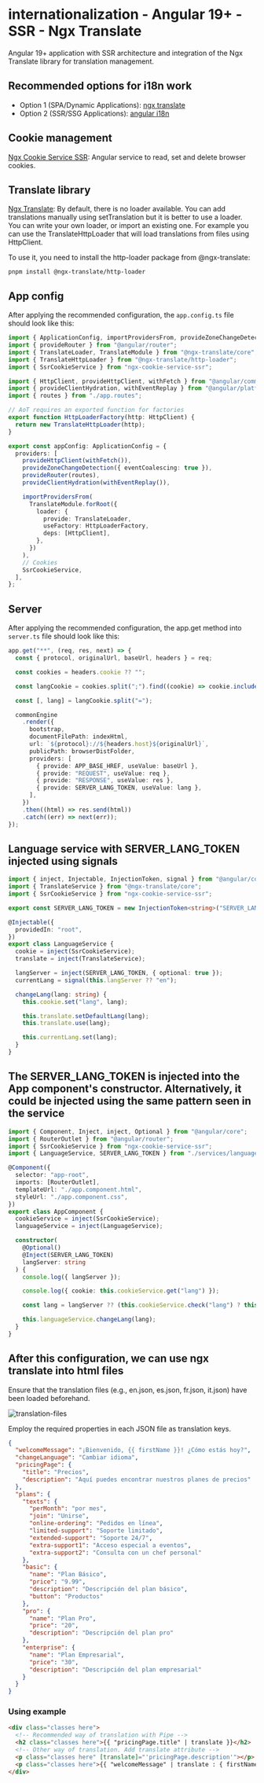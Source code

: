 # internationalization - Angular 19+ - SSR - Ngx Translate

Angular 19+ application with SSR architecture and integration of the Ngx Translate library for translation management.

## Recommended options for i18n work

- Option 1 (SPA/Dynamic Applications): [ngx translate](https://github.com/ngx-translate/core)
- Option 2 (SSR/SSG Applications): [angular i18n](https://angular.dev/guide/i18n)

## Cookie management

[Ngx Cookie Service SSR](https://www.npmjs.com/package/ngx-cookie-service-ssr): Angular service to read, set and delete browser cookies.

## Translate library

[Ngx Translate](https://github.com/ngx-translate/core): By default, there is no loader available. You can add translations manually using setTranslation but it is better to use a loader. You can write your own loader, or import an existing one. For example you can use the TranslateHttpLoader that will load translations from files using HttpClient.

To use it, you need to install the http-loader package from @ngx-translate:

`pnpm install @ngx-translate/http-loader`

## App config

After applying the recommended configuration, the `app.config.ts` file should look like this:

```typescript
import { ApplicationConfig, importProvidersFrom, provideZoneChangeDetection } from "@angular/core";
import { provideRouter } from "@angular/router";
import { TranslateLoader, TranslateModule } from "@ngx-translate/core";
import { TranslateHttpLoader } from "@ngx-translate/http-loader";
import { SsrCookieService } from "ngx-cookie-service-ssr";

import { HttpClient, provideHttpClient, withFetch } from "@angular/common/http";
import { provideClientHydration, withEventReplay } from "@angular/platform-browser";
import { routes } from "./app.routes";

// AoT requires an exported function for factories
export function HttpLoaderFactory(http: HttpClient) {
  return new TranslateHttpLoader(http);
}

export const appConfig: ApplicationConfig = {
  providers: [
    provideHttpClient(withFetch()),
    provideZoneChangeDetection({ eventCoalescing: true }),
    provideRouter(routes),
    provideClientHydration(withEventReplay()),

    importProvidersFrom(
      TranslateModule.forRoot({
        loader: {
          provide: TranslateLoader,
          useFactory: HttpLoaderFactory,
          deps: [HttpClient],
        },
      })
    ),
    // Cookies
    SsrCookieService,
  ],
};
```

## Server

After applying the recommended configuration, the app.get method into `server.ts` file should look like this:

```typescript
app.get("**", (req, res, next) => {
  const { protocol, originalUrl, baseUrl, headers } = req;

  const cookies = headers.cookie ?? "";

  const langCookie = cookies.split(";").find((cookie) => cookie.includes("lang")) ?? "lang=en";

  const [, lang] = langCookie.split("=");

  commonEngine
    .render({
      bootstrap,
      documentFilePath: indexHtml,
      url: `${protocol}://${headers.host}${originalUrl}`,
      publicPath: browserDistFolder,
      providers: [
        { provide: APP_BASE_HREF, useValue: baseUrl },
        { provide: "REQUEST", useValue: req },
        { provide: "RESPONSE", useValue: res },
        { provide: SERVER_LANG_TOKEN, useValue: lang },
      ],
    })
    .then((html) => res.send(html))
    .catch((err) => next(err));
});
```

## Language service with SERVER_LANG_TOKEN injected using signals

```typescript
import { inject, Injectable, InjectionToken, signal } from "@angular/core";
import { TranslateService } from "@ngx-translate/core";
import { SsrCookieService } from "ngx-cookie-service-ssr";

export const SERVER_LANG_TOKEN = new InjectionToken<string>("SERVER_LANG_TOKEN");

@Injectable({
  providedIn: "root",
})
export class LanguageService {
  cookie = inject(SsrCookieService);
  translate = inject(TranslateService);

  langServer = inject(SERVER_LANG_TOKEN, { optional: true });
  currentLang = signal(this.langServer ?? "en");

  changeLang(lang: string) {
    this.cookie.set("lang", lang);

    this.translate.setDefaultLang(lang);
    this.translate.use(lang);

    this.currentLang.set(lang);
  }
}
```

## The SERVER_LANG_TOKEN is injected into the App component's constructor. Alternatively, it could be injected using the same pattern seen in the service

```typescript
import { Component, Inject, inject, Optional } from "@angular/core";
import { RouterOutlet } from "@angular/router";
import { SsrCookieService } from "ngx-cookie-service-ssr";
import { LanguageService, SERVER_LANG_TOKEN } from "./services/language.service";

@Component({
  selector: "app-root",
  imports: [RouterOutlet],
  templateUrl: "./app.component.html",
  styleUrl: "./app.component.css",
})
export class AppComponent {
  cookieService = inject(SsrCookieService);
  languageService = inject(LanguageService);

  constructor(
    @Optional()
    @Inject(SERVER_LANG_TOKEN)
    langServer: string
  ) {
    console.log({ langServer });

    console.log({ cookie: this.cookieService.get("lang") });

    const lang = langServer ?? (this.cookieService.check("lang") ? this.cookieService.get("lang") : "en");

    this.languageService.changeLang(lang);
  }
}
```

## After this configuration, we can use ngx translate into html files

Ensure that the translation files (e.g., en.json, es.json, fr.json, it.json) have been loaded beforehand.

![translation-files](https://github.com/lumusitech/frontend-angular-zoneless-SSR-i18n-app/blob/main/public/assets/img/translation-files-structure.png)

Employ the required properties in each JSON file as translation keys.

```json
{
  "welcomeMessage": "¡Bienvenido, {{ firstName }}! ¿Cómo estás hoy?",
  "changeLanguage": "Cambiar idioma",
  "pricingPage": {
    "title": "Precios",
    "description": "Aquí puedes encontrar nuestros planes de precios"
  },
  "plans": {
    "texts": {
      "perMonth": "por mes",
      "join": "Unirse",
      "online-ordering": "Pedidos en línea",
      "limited-support": "Soporte limitado",
      "extended-support": "Soporte 24/7",
      "extra-support1": "Acceso especial a eventos",
      "extra-support2": "Consulta con un chef personal"
    },
    "basic": {
      "name": "Plan Básico",
      "price": "9.99",
      "description": "Descripción del plan básico",
      "button": "Productos"
    },
    "pro": {
      "name": "Plan Pro",
      "price": "20",
      "description": "Descripción del plan pro"
    },
    "enterprise": {
      "name": "Plan Empresarial",
      "price": "30",
      "description": "Descripción del plan empresarial"
    }
  }
}
```

### Using example

```html
<div class="classes here">
  <!-- Recommended way of translation with Pipe -->
  <h2 class="classes here">{{ "pricingPage.title" | translate }}</h2>
  <!-- Other way of translation. Add translate attribute -->
  <p class="classes here" [translate]="'pricingPage.description'"></p>
  <p class="classes here">{{ "welcomeMessage" | translate : { firstName: fullName() } }}</p>
</div>
```
